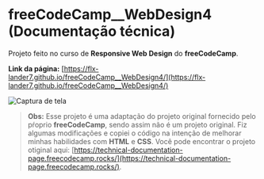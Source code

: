# freeCodeCamp__WebDesign4 (Documentação técnica)

Projeto feito no curso de __Responsive Web Design__ do __freeCodeCamp__.

__Link da página:__ [https://flx-lander7.github.io/freeCodeCamp__WebDesign4/](https://flx-lander7.github.io/freeCodeCamp__WebDesign4/)


![Captura de tela](https://raw.githubusercontent.com/flx-lander7/freeCodeCamp__WebDesign4/main/CapturaDeTela__freeCodeCamp-web4.png)


> __Obs:__ Esse projeto é uma adaptação do projeto original fornecido pelo pŕoprio __freeCodeCamp__, sendo assim não é um projeto original. Fiz algumas modificações e copiei o código na intenção de melhorar minhas habilidades com __HTML__ e __CSS__. Você pode encontrar o projeto otiginal aqui: [https://technical-documentation-page.freecodecamp.rocks/](https://technical-documentation-page.freecodecamp.rocks/).
